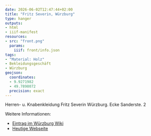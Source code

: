 ```yaml
---
date: 2026-06-02T12:47:44+02:00
title: "Fritz Severin, Würzburg"
type: hanger
outputs:
- html
- iiif-manifest
resources:
- src: "front.png"
  params:
    iiif: front/info.json
tags:
- "Material: Holz"
- Bekleidungsgeschäft
- Würzburg
geojson:
  coordinates:
  - 9.9271982
  - 49.7898072
  precision: exact
---
```

Herren- u. Knabenkleidung
Fritz Severin
Würzburg. Ecke Sanderste. 2


<div class="notes">
Weitere Informationen:
<ul>
<li><a href="https://wuerzburgwiki.de/wiki/Severin">Eintrag im Würzburg Wiki</a></li>
<li><a href="https://www.severin-wuerzburg.de/">Heutige Webseite</a></li>
</ul>
</div>
